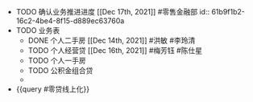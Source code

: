 - TODO 确认业务推进进度 [[Dec 17th, 2021]] #零售金融部
  id:: 61b9f1b2-16c2-4be4-8f15-d889ec63760a
- TODO 业务表
	- DONE 个人二手房 [[Dec 14th, 2021]] #洪敏 #李玲清
	- TODO 个人经营贷 [[Dec 16th, 2021]] #梅芳钰 #陈仕星
	- TODO 个人一手房
	- TODO 公积金组合贷
	-
- {{query #零贷线上化}}